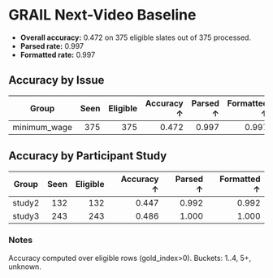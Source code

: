 # GRAIL Next-Video Baseline

- **Overall accuracy:** 0.472 on 375 eligible slates out of 375 processed.
- **Parsed rate:** 0.997
- **Formatted rate:** 0.997

## Accuracy by Issue

| Group | Seen | Eligible | Accuracy ↑ | Parsed ↑ | Formatted ↑ |
| --- | ---: | ---: | ---: | ---: | ---: |
| minimum_wage | 375 | 375 | 0.472 | 0.997 | 0.997 |

## Accuracy by Participant Study

| Group | Seen | Eligible | Accuracy ↑ | Parsed ↑ | Formatted ↑ |
| --- | ---: | ---: | ---: | ---: | ---: |
| study2 | 132 | 132 | 0.447 | 0.992 | 0.992 |
| study3 | 243 | 243 | 0.486 | 1.000 | 1.000 |

### Notes

Accuracy computed over eligible rows (gold_index>0). Buckets: 1..4, 5+, unknown.
